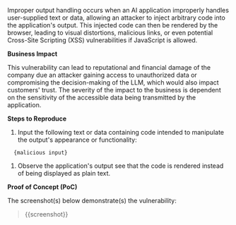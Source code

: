 Improper output handling occurs when an AI application improperly handles user-supplied text or data, allowing an attacker to inject arbitrary code into the application's output. This injected code can then be rendered by the browser, leading to visual distortions, malicious links, or even potential Cross-Site Scripting (XSS) vulnerabilities if JavaScript is allowed.

**Business Impact**

This vulnerability can lead to reputational and financial damage of the company due an attacker gaining access to unauthorized data or compromising the decision-making of the LLM, which would also impact customers' trust. The severity of the impact to the business is dependent on the sensitivity of the accessible data being transmitted by the application.

**Steps to Reproduce**

1. Input the following text or data containing code intended to manipulate the output's appearance or functionality:

```input
  {malicious input}
```

1. Observe the application's output see that the code is rendered instead of being displayed as plain text.

**Proof of Concept (PoC)**

The screenshot(s) below demonstrate(s) the vulnerability:
>
> {{screenshot}}
